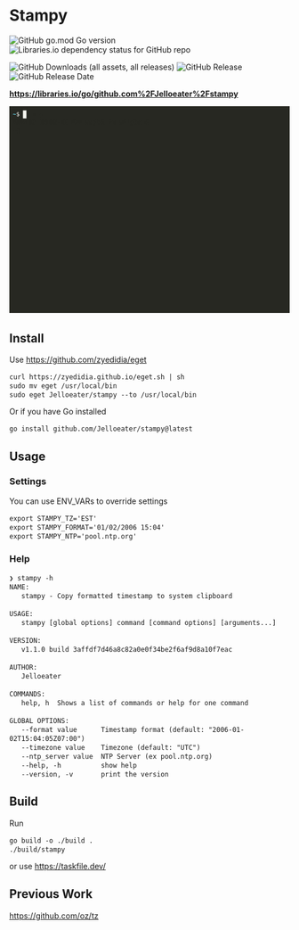 # Stampy

![GitHub go.mod Go version](https://img.shields.io/github/go-mod/go-version/jelloeater/stampy)
![Libraries.io dependency status for GitHub repo](https://img.shields.io/librariesio/github/jelloeater/stampy)

![GitHub Downloads (all assets, all releases)](https://img.shields.io/github/downloads/jelloeater/stampy/total) ![GitHub Release](https://img.shields.io/github/v/release/jelloeater/stampy) ![GitHub Release Date](https://img.shields.io/github/release-date/jelloeater/stampy)

**<https://libraries.io/go/github.com%2FJelloeater%2Fstampy>**

![Stampy](stampy.gif)

## Install

Use <https://github.com/zyedidia/eget>

```shell
curl https://zyedidia.github.io/eget.sh | sh
sudo mv eget /usr/local/bin
sudo eget Jelloeater/stampy --to /usr/local/bin
```

Or if you have Go installed

```shell
go install github.com/Jelloeater/stampy@latest
```

## Usage

### Settings

You can use ENV_VARs to override settings

```shell
export STAMPY_TZ='EST'
export STAMPY_FORMAT='01/02/2006 15:04'
export STAMPY_NTP='pool.ntp.org'
```

### Help

```shell
❯ stampy -h
NAME:
   stampy - Copy formatted timestamp to system clipboard

USAGE:
   stampy [global options] command [command options] [arguments...]

VERSION:
   v1.1.0 build 3affdf7d46a8c82a0e0f34be2f6af9d8a10f7eac

AUTHOR:
   Jelloeater

COMMANDS:
   help, h  Shows a list of commands or help for one command

GLOBAL OPTIONS:
   --format value      Timestamp format (default: "2006-01-02T15:04:05Z07:00")
   --timezone value    Timezone (default: "UTC")
   --ntp_server value  NTP Server (ex pool.ntp.org)
   --help, -h          show help
   --version, -v       print the version
```

## Build

Run

```shell
go build -o ./build .
./build/stampy
```

or use <https://taskfile.dev/>

## Previous Work

<https://github.com/oz/tz>
